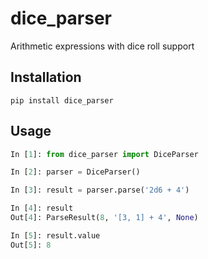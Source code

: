 # dice_parser
Arithmetic expressions with dice roll support

## Installation

`pip install dice_parser`

## Usage

```python
In [1]: from dice_parser import DiceParser

In [2]: parser = DiceParser()

In [3]: result = parser.parse('2d6 + 4')

In [4]: result
Out[4]: ParseResult(8, '[3, 1] + 4', None)

In [5]: result.value
Out[5]: 8
```
